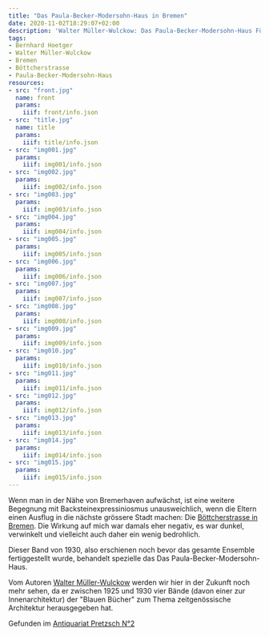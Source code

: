 ```yaml
---
title: "Das Paula-Becker-Modersohn-Haus in Bremen"
date: 2020-11-02T18:29:07+02:00
description: 'Walter Müller-Wulckow: Das Paula-Becker-Modersohn-Haus Führer und Plan. Angelsachsen-Verlag, Bremen 1930. <a class="worldcat" href="http://www.worldcat.org/oclc/61625546">&nbsp;</a>'
tags:
- Bernhard Hoetger
- Walter Müller-Wulckow
- Bremen
- Böttcherstrasse
- Paula-Becker-Modersohn-Haus
resources:
- src: "front.jpg"
  name: front
  params:
    iiif: front/info.json
- src: "title.jpg"
  name: title
  params:
    iiif: title/info.json
- src: "img001.jpg"
  params:
    iiif: img001/info.json
- src: "img002.jpg"
  params:
    iiif: img002/info.json
- src: "img003.jpg"
  params:
    iiif: img003/info.json
- src: "img004.jpg"
  params:
    iiif: img004/info.json
- src: "img005.jpg"
  params:
    iiif: img005/info.json
- src: "img006.jpg"
  params:
    iiif: img006/info.json
- src: "img007.jpg"
  params:
    iiif: img007/info.json
- src: "img008.jpg"
  params:
    iiif: img008/info.json
- src: "img009.jpg"
  params:
    iiif: img009/info.json
- src: "img010.jpg"
  params:
    iiif: img010/info.json
- src: "img011.jpg"
  params:
    iiif: img011/info.json
- src: "img012.jpg"
  params:
    iiif: img012/info.json
- src: "img013.jpg"
  params:
    iiif: img013/info.json
- src: "img014.jpg"
  params:
    iiif: img014/info.json
- src: "img015.jpg"
  params:
    iiif: img015/info.json
---
```


Wenn man in der Nähe von Bremerhaven aufwächst, ist eine weitere Begegnung mit Backsteinexpressiniosmus unausweichlich, wenn die Eltern einen Ausflug in die nächste grössere Stadt machen: Die [Böttcherstrasse in Bremen](https://de.wikipedia.org/wiki/B%C3%B6ttcherstra%C3%9Fe_(Bremen)).
Die Wirkung auf mich war damals eher negativ, es war dunkel, verwinkelt und vielleicht auch daher ein wenig bedrohlich.

<!--more-->

Dieser Band von 1930, also erschienen noch bevor das gesamte Ensemble fertiggestellt wurde, behandelt spezielle das Das Paula-Becker-Modersohn-Haus.

Vom Autoren [Walter Müller-Wulckow](https://de.wikipedia.org/wiki/Walter_M%C3%BCller-Wulckow) werden wir hier in der Zukunft noch mehr sehen, da er zwischen 1925 und 1930 vier Bände (davon einer zur Innenarchitektur) der "Blauen Bücher" zum Thema zeitgenössische Architektur herausgegeben hat.

<div class="source">Gefunden im <a href="https://antiquariat-pretzsch.de/">Antiquariat Pretzsch N°2</a></div>
